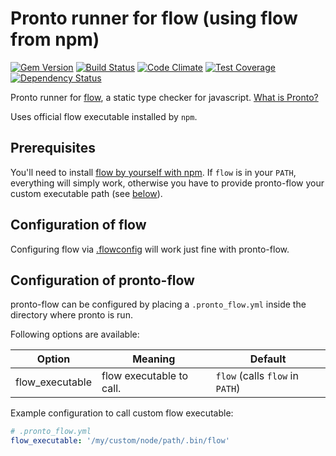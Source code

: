 # Pronto runner for flow (using flow from npm)

[![Gem Version](https://badge.fury.io/rb/pronto-flow.svg)](http://badge.fury.io/rb/pronto-flow)
[![Build Status](https://travis-ci.org/kevinjalbert/pronto-flow.svg?branch=master)](https://travis-ci.org/kevinjalbert/pronto-flow)
[![Code Climate](https://codeclimate.com/github/kevinjalbert/pronto-flow/badges/gpa.svg)](https://codeclimate.com/github/kevinjalbert/pronto-flow)
[![Test Coverage](https://codeclimate.com/github/kevinjalbert/pronto-flow/badges/coverage.svg)](https://codeclimate.com/github/kevinjalbert/pronto-flow/coverage)
[![Dependency Status](https://gemnasium.com/badges/github.com/kevinjalbert/pronto-flow.svg)](https://gemnasium.com/github.com/kevinjalbert/pronto-flow)

Pronto runner for [flow](https://flow.org/), a static type checker for javascript. [What is Pronto?](https://github.com/mmozuras/pronto)

Uses official flow executable installed by `npm`.

## Prerequisites

You'll need to install [flow by yourself with npm](https://flow.org/en/docs/install/). If `flow` is in your `PATH`, everything will simply work, otherwise you have to provide pronto-flow your custom executable path (see [below](#configuration-of-pronto-flow)).

## Configuration of flow

Configuring flow via [.flowconfig](https://flow.org/en/docs/config/) will work just fine with pronto-flow.

## Configuration of pronto-flow

pronto-flow can be configured by placing a `.pronto_flow.yml` inside the directory where pronto is run.

Following options are available:

| Option               | Meaning                                | Default                                   |
| -------------------- | -------------------------------------- | ----------------------------------------- |
| flow_executable      | flow executable to call.               | `flow` (calls `flow` in `PATH`)           |

Example configuration to call custom flow executable:

```yaml
# .pronto_flow.yml
flow_executable: '/my/custom/node/path/.bin/flow'
```
